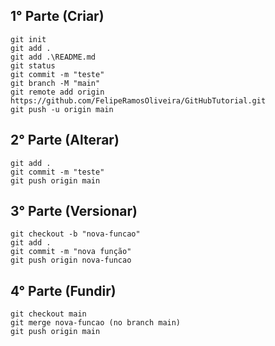 ## 1° Parte (Criar)

```
git init
git add .
git add .\README.md
git status
git commit -m "teste"
git branch -M "main"
git remote add origin https://github.com/FelipeRamosOliveira/GitHubTutorial.git
git push -u origin main
```

## 2° Parte (Alterar)

```
git add .
git commit -m "teste"
git push origin main
```

## 3° Parte (Versionar)

```
git checkout -b "nova-funcao"
git add .
git commit -m "nova função"
git push origin nova-funcao
```

## 4° Parte (Fundir)

```
git checkout main
git merge nova-funcao (no branch main)
git push origin main
```
